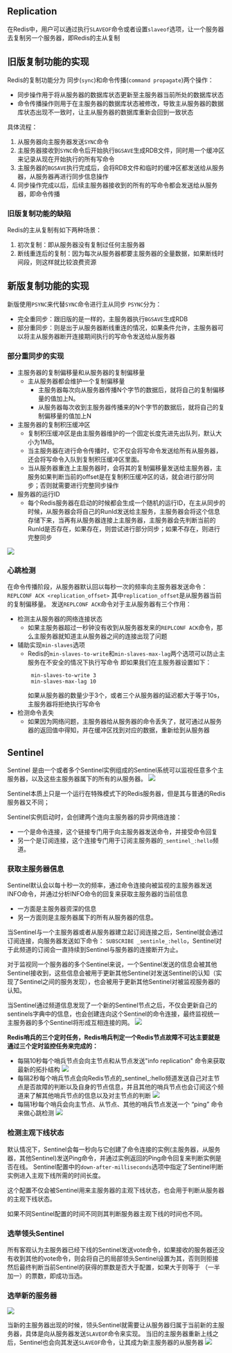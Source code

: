 ## Replication
在Redis中，用户可以通过执行`SLAVEOF`命令或者设置`slaveof`选项，让一个服务器去复制另一个服务器，即Redis的主从复制

## 旧版复制功能的实现
Redis的复制功能分为 同步(`sync`)和命令传播(`command propagate`)两个操作：
 - 同步操作用于将从服务器的数据库状态更新至主服务器当前所处的数据库状态
 - 命令传播操作则用于在主服务器的数据库状态被修改，导致主从服务器的数据库状态出现不一致时，让主从服务器的数据库重新会回到一致状态

具体流程：
 1. 从服务器向主服务器发送`SYNC`命令
 2. 主服务器接收到`SYNC`命令后开始执行`BGSAVE`生成RDB文件，同时用一个缓冲区来记录从现在开始执行的所有写命令
 3. 主服务器的`BGSAVE`执行完成后，会将RDB文件和临时的缓冲区都发送给从服务器，从服务器再进行同步信息操作
 4. 同步操作完成以后，后续主服务器接收到的所有的写命令都会发送给从服务器，即命令传播
 

### 旧版复制功能的缺陷
Redis的主从复制有如下两种场景：
 1. 初次复制：即从服务器没有复制过任何主服务器
 2. 断线重连后的复制：因为每次从服务器都要主服务器的全量数据，如果断线时间段，则这样就比较浪费资源

## 新版复制功能的实现
新版使用`PSYNC`来代替`SYNC`命令进行主从同步
`PSYNC`分为：
  - 完全重同步：跟旧版的是一样的，主服务器执行`BGSAVE`生成RDB
  - 部分重同步：则是出于从服务器断线重连的情况，如果条件允许，主服务器可以将主从服务器断开连接期间执行的写命令发送给从服务器

### 部分重同步的实现
 - 主服务器的复制偏移量和从服务器的复制偏移量
    - 主从服务器都会维护一个复制偏移量
      - 主服务器每次向从服务器传播N个字节的数据后，就将自己的复制偏移量的值加上N。
      - 从服务器每次收到主服务器传播来的N个字节的数据后，就将自己的复制偏移量的值加上N
 - 主服务器的复制积压缓冲区
    - 复制积压缓冲区是由主服务器维护的一个固定长度先进先出队列，默认大小为1MB。
    - 当主服务器在进行命令传播时，它不仅会将写命令发送给所有从服务器，还会将写命令入队到复制积压缓冲区里面。
    - 当从服务器重连上主服务器时，会将其的复制偏移量发送给主服务器，主服务如果判断当前的offset是在复制积压缓冲区的话，就会进行部分同步；否则就需要进行完整同步操作   
 - 服务器的运行ID
    - 每个Redis服务器在启动的时候都会生成一个随机的运行ID，在主从同步的时候，从服务器会将自己的RunId发送给主服务，主服务器会将这个信息存储下来，当再有从服务器连接上主服务器，主服务器会先判断当前的RunId是否存在，如果存在，则尝试进行部分同步；如果不存在，则进行完整同步
    
![](http://7n.caoyixiong.top/20201129180240.png)

### 心跳检测
在命令传播阶段，从服务器默认回以每秒一次的频率向主服务器发送命令：
`REPLCONF ACK <replication_offset>`
其中`replication_offset`是从服务器当前的复制偏移量。
发送`REPLCONF ACK`命令对于主从服务器有三个作用：
 - 检测主从服务器的网络连接状态
   - 如果主服务器超过一秒钟没有收到从服务器发来的`REPLCONF ACK`命令，那么主服务器就知道主从服务器之间的连接出现了问题
 - 辅助实现`min-slaves`选项
   - Redis的`min-slaves-to-write`和`min-slaves-max-lag`两个选项可以防止主服务在不安全的情况下执行写命令
     即如果我们在主服务器设置如下：
       ```
        min-slaves-to-write 3
        min-slaves-max-lag 10 
       ```
     如果从服务器的数量少于3个，或者三个从服务器的延迟都大于等于10s，主服务器将拒绝执行写命令
 - 检测命令丢失
   - 如果因为网络问题，主服务器给从服务器的命令丢失了，就可通过从服务器的返回值中得知，并在缓冲区找到对应的数据，重新给到从服务器
   
   
## Sentinel
Sentinel 是由一个或者多个Sentinel实例组成的Sentinel系统可以监视任意多个主服务器，以及这些主服务器属下的所有的从服务器。
![](http://7n.caoyixiong.top/20201129182348.png)

Sentinel本质上只是一个运行在特殊模式下的Redis服务器，但是其与普通的Redis服务器又不同；

Sentinel实例启动时，会创建两个连向主服务器的异步网络连接：
 - 一个是命令连接，这个链接专门用于向主服务器发送命令，并接受命令回复
 - 另一个是订阅连接，这个连接专门用于订阅主服务器的`_sentinel_:hello`频道。
 
### 获取主服务器信息
Sentinel默认会以每十秒一次的频率，通过命令连接向被监视的主服务器发送INFO命令，并通过分析INFO命令的回复来获取主服务器的当前信息
 - 一方面是主服务器资深的信息
 - 另一方面则是主服务器属下的所有从服务器的信息。
 
当Sentinel与一个主服务器或者从服务器建立起订阅连接之后，Sentinel就会通过订阅连接，向服务器发送如下命令：
 `SUBSCRIBE _sentinle_:hello`，Sentinel对于此频道的订阅会一直持续到Sentinel与服务器的连接断开为止。

对于监视同一个服务器的多个Sentinel来说，一个Sentinel发送的信息会被其他Sentinel接收到，这些信息会被用于更新其他Sentinel对发送Sentinel的认知（实现了Sentinel之间的服务发现），也会被用于更新其他Sentinel对被监视服务器的认知。

当Sentinel通过频道信息发现了一个新的Sentinel节点之后，不仅会更新自己的sentinels字典中的信息，也会创建连向这个Sentinel的命令连接，最终监视统一主服务器的多个Sentinel将形成互相连接的网。
![](http://7n.caoyixiong.top/20201129190341.png)

**Redis哨兵的三个定时任务，Redis哨兵判定一个Redis节点故障不可达主要就是通过三个定时监控任务来完成的：**
 - 每隔10秒每个哨兵节点会向主节点和从节点发送"info replication" 命令来获取最新的拓扑结构 
  ![](https://img-blog.csdn.net/20181002105353886?watermark/2/text/aHR0cHM6Ly9ibG9nLmNzZG4ubmV0L251b21pemhlbmRlNDU=/font/5a6L5L2T/fontsize/400/fill/I0JBQkFCMA==/dissolve/70)
 - 每隔2秒每个哨兵节点会向Redis节点的_sentinel_:hello频道发送自己对主节点是否故障的判断以及自身的节点信息，并且其他的哨兵节点也会订阅这个频道来了解其他哨兵节点的信息以及对主节点的判断
  ![](https://img-blog.csdn.net/20181002105430450?watermark/2/text/aHR0cHM6Ly9ibG9nLmNzZG4ubmV0L251b21pemhlbmRlNDU=/font/5a6L5L2T/fontsize/400/fill/I0JBQkFCMA==/dissolve/70)
 - 每隔1秒每个哨兵会向主节点、从节点、其他的哨兵节点发送一个 “ping” 命令来做心跳检测
  ![](https://img-blog.csdn.net/2018100210544956?watermark/2/text/aHR0cHM6Ly9ibG9nLmNzZG4ubmV0L251b21pemhlbmRlNDU=/font/5a6L5L2T/fontsize/400/fill/I0JBQkFCMA==/dissolve/70)
### 检测主观下线状态
默认情况下，Sentinel会每一秒向与它创建了命令连接的实例(主服务器，从服务器，其他Sentinel)发送Ping命令，并通过实例返回的Ping命令回复来判断实例是否在线。
Sentinel配置中的`down-after-milliseconds`选项中指定了Sentinel判断实例进入主观下线所需的时间长度。

这个配置不仅会被Sentinel用来主服务器的主观下线状态，也会用于判断从服务器的主观下线状态。

如果不同Sentinel配置的时间不同则其判断服务器主观下线的时间也不同。

### 选举领头Sentinel
所有客观认为主服务器已经下线的Sentinel发送vote命令，如果接收的服务器还没有收到其他的vote命令，则会将自己的局部领头Sentinel设置为其，否则则拒接
然后最终判断当前Sentinel的获得的票数是否大于配置，如果大于则等于 （一半加一）的票数，即成功当选。
### 选举新的服务器
![](http://7n.caoyixiong.top/20201129192413.png)

当新的主服务器出现的时候，领头Sentinel就需要让从服务器归属于当前新的主服务器，具体是向从服务器发送`SLAVEOF`命令来实现。
当旧的主服务器重新上线之后，Sentinel也会向其发送`SLAVEOF`命令，让其成为新主服务器的从服务器
![](https://img-blog.csdn.net/20181002130008223?watermark/2/text/aHR0cHM6Ly9ibG9nLmNzZG4ubmV0L251b21pemhlbmRlNDU=/font/5a6L5L2T/fontsize/400/fill/I0JBQkFCMA==/dissolve/70)